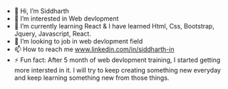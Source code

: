 - 👋 Hi, I’m Siddharth
- 👀 I’m interested in Web devlopment
- 🌱 I’m currently learning React & I have learned Html, Css, Bootstrap, Jquery, Javascript, React.
- 💞️ I’m looking to job in web devlopment field
- 📫 How to reach me www.linkedin.com/in/siddharth-in
- ⚡ Fun fact: After 5 month of web devlopment training, I started getting more intersted in it. I will try to keep creating something new everyday and keep learning something new from those things.

<!---
SID9927/SID9927 is a ✨ special ✨ repository because its `README.md` (this file) appears on your GitHub profile.
You can click the Preview link to take a look at your changes.
--->

